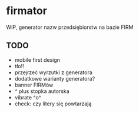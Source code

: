# firmator
WIP, generator nazw przedsiębiorstw na bazie FIRM

## TODO
* mobile first design
* tło!!
* przejrzeć wyrzutki z generatora
* dodatkowe warianty generatora?
* banner FIRMów
* ^ plus stopka autorska
* vibrate ^o^
* check: czy litery się powtarzają